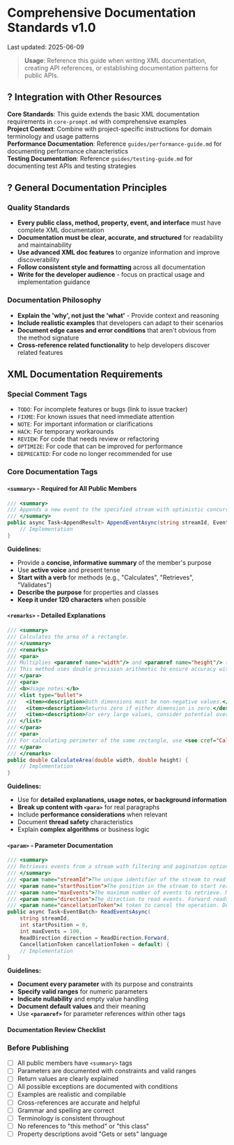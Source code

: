 # Comprehensive Documentation Standards v1.0

Last updated: 2025-06-09

> **Usage**: Reference this guide when writing XML documentation, creating API references, or establishing documentation patterns for public APIs.

## ? Integration with Other Resources

**Core Standards**: This guide extends the basic XML documentation requirements in `core-prompt.md` with comprehensive examples  
**Project Context**: Combine with project-specific instructions for domain terminology and usage patterns  
**Performance Documentation**: Reference `guides/performance-guide.md` for documenting performance characteristics  
**Testing Documentation**: Reference `guides/testing-guide.md` for documenting test APIs and testing strategies

## ? General Documentation Principles

### Quality Standards
- **Every public class, method, property, event, and interface** must have complete XML documentation
- **Documentation must be clear, accurate, and structured** for readability and maintainability
- **Use advanced XML doc features** to organize information and improve discoverability
- **Follow consistent style and formatting** across all documentation
- **Write for the developer audience** - focus on practical usage and implementation guidance

### Documentation Philosophy
- **Explain the 'why', not just the 'what'** - Provide context and reasoning
- **Include realistic examples** that developers can adapt to their scenarios
- **Document edge cases and error conditions** that aren't obvious from the method signature
- **Cross-reference related functionality** to help developers discover related features

## XML Documentation Requirements

### Special Comment Tags

* `TODO`: For incomplete features or bugs (link to issue tracker)
* `FIXME`: For known issues that need immediate attention
* `NOTE`: For important information or clarifications
* `HACK`: For temporary workarounds
* `REVIEW`: For code that needs review or refactoring
* `OPTIMIZE`: For code that can be improved for performance
* `DEPRECATED`: For code no longer recommended for use

### Core Documentation Tags

#### `<summary>` - Required for All Public Members
```csharp
/// <summary>
/// Appends a new event to the specified stream with optimistic concurrency control.
/// </summary>
public async Task<AppendResult> AppendEventAsync(string streamId, EventData eventData, int expectedVersion = -1) {
    // Implementation
}
```

**Guidelines:**
- Provide a **concise, informative summary** of the member's purpose
- Use **active voice** and present tense
- **Start with a verb** for methods (e.g., "Calculates", "Retrieves", "Validates")
- **Describe the purpose** for properties and classes
- **Keep it under 120 characters** when possible

#### `<remarks>` - Detailed Explanations
```csharp
/// <summary>
/// Calculates the area of a rectangle.
/// </summary>
/// <remarks>
/// <para>
/// Multiplies <paramref name="width"/> and <paramref name="height"/> to compute the area.
/// This method uses double precision arithmetic to ensure accuracy with decimal measurements.
/// </para>
/// <para>
/// <b>Usage notes:</b>
/// <list type="bullet">
///   <item><description>Both dimensions must be non-negative values.</description></item>
///   <item><description>Returns zero if either dimension is zero.</description></item>
///   <item><description>For very large values, consider potential overflow conditions.</description></item>
/// </list>
/// </para>
/// <para>
/// For calculating perimeter of the same rectangle, use <see cref="CalculatePerimeter"/>.
/// </para>
/// </remarks>
public double CalculateArea(double width, double height) {
    // Implementation
}
```

**Guidelines:**
- Use for **detailed explanations, usage notes, or background information**
- **Break up content with `<para>`** for real paragraphs
- Include **performance considerations** when relevant
- Document **thread safety** characteristics
- Explain **complex algorithms** or business logic

#### `<param>` - Parameter Documentation
```csharp
/// <summary>
/// Retrieves events from a stream with filtering and pagination options.
/// </summary>
/// <param name="streamId">The unique identifier of the stream to read from. Cannot be null or empty.</param>
/// <param name="startPosition">The position in the stream to start reading from. Use 0 for the beginning, -1 for the end.</param>
/// <param name="maxEvents">The maximum number of events to retrieve. Must be between 1 and 1000. Default is 100.</param>
/// <param name="direction">The direction to read events. Forward reads from start position onwards, backward reads towards the beginning.</param>
/// <param name="cancellationToken">A token to cancel the operation. Defaults to <see cref="CancellationToken.None"/>.</param>
public async Task<EventBatch> ReadEventsAsync(
    string streamId, 
    int startPosition = 0, 
    int maxEvents = 100, 
    ReadDirection direction = ReadDirection.Forward,
    CancellationToken cancellationToken = default) {
    // Implementation
}
```

**Guidelines:**
- **Document every parameter** with its purpose and constraints
- **Specify valid ranges** for numeric parameters
- **Indicate nullability** and empty value handling
- **Document default values** and their meaning
- Use **`<paramref>`** for parameter references within other tags

#### Documentation Review Checklist

### Before Publishing
- [ ] All public members have `<summary>` tags
- [ ] Parameters are documented with constraints and valid ranges
- [ ] Return values are clearly explained
- [ ] All possible exceptions are documented with conditions
- [ ] Examples are realistic and compilable
- [ ] Cross-references are accurate and helpful
- [ ] Grammar and spelling are correct
- [ ] Terminology is consistent throughout
- [ ] No references to "this method" or "this class"
- [ ] Property descriptions avoid "Gets or sets" language
